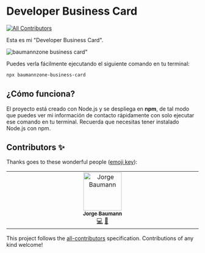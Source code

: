 # Developer Business Card
<!-- ALL-CONTRIBUTORS-BADGE:START - Do not remove or modify this section -->
[![All Contributors](https://img.shields.io/badge/all_contributors-1-orange.svg?style=flat-square)](#contributors-)
<!-- ALL-CONTRIBUTORS-BADGE:END -->

Esta es mi "Developer Business Card". 

![baumannzone business card"](./main.png)

Puedes verla fácilmente ejecutando el siguiente comando en tu terminal:
```bash
npx baumannzone-business-card
```

## ¿Cómo funciona?
El proyecto está creado con Node.js y se despliega en **npm**, de tal modo que puedes ver mi información de contacto rápidamente con solo ejecutar ese comando en tu terminal.
Recuerda que necesitas tener instalado Node.js con npm.

## Contributors ✨

Thanks goes to these wonderful people ([emoji key](https://allcontributors.org/docs/en/emoji-key)):

<!-- ALL-CONTRIBUTORS-LIST:START - Do not remove or modify this section -->
<!-- prettier-ignore-start -->
<!-- markdownlint-disable -->
<table>
  <tbody>
    <tr>
      <td align="center" valign="top" width="14.28%"><a href="https://baumannzone.dev"><img src="https://avatars.githubusercontent.com/u/5422102?v=4?s=100" width="100px;" alt="Jorge Baumann"/><br /><sub><b>Jorge Baumann</b></sub></a><br /><a href="https://github.com/baumannzone/developer-card/commits?author=baumannzone" title="Code">💻</a> <a href="#design-baumannzone" title="Design">🎨</a></td>
    </tr>
  </tbody>
</table>

<!-- markdownlint-restore -->
<!-- prettier-ignore-end -->

<!-- ALL-CONTRIBUTORS-LIST:END -->

This project follows the [all-contributors](https://github.com/all-contributors/all-contributors) specification. Contributions of any kind welcome!